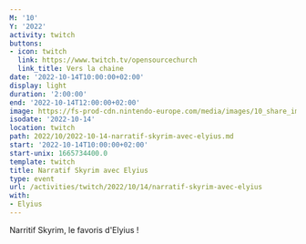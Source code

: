 ```yaml
---
M: '10'
Y: '2022'
activity: twitch
buttons:
- icon: twitch
  link: https://www.twitch.tv/opensourcechurch
  link_title: Vers la chaine
date: '2022-10-14T10:00:00+02:00'
display: light
duration: '2:00:00'
end: '2022-10-14T12:00:00+02:00'
image: https://fs-prod-cdn.nintendo-europe.com/media/images/10_share_images/games_15/nintendo_switch_4/H2x1_NSwitch_TheElderScrollsVSkyrim.jpg
isodate: '2022-10-14'
location: twitch
path: 2022/10/2022-10-14-narratif-skyrim-avec-elyius.md
start: '2022-10-14T10:00:00+02:00'
start-unix: 1665734400.0
template: twitch
title: Narratif Skyrim avec Elyius
type: event
url: /activities/twitch/2022/10/14/narratif-skyrim-avec-elyius
with:
- Elyius
---
```

Narritif Skyrim, le favoris d'Elyius !